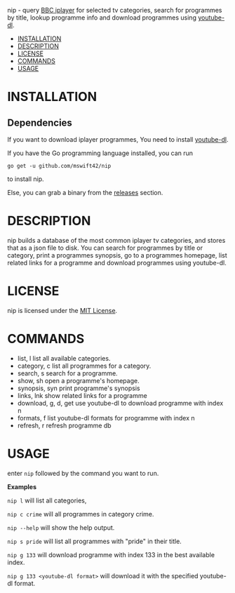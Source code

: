 nip - query [BBC iplayer](https://www.bbc.co.uk/iplayer) for selected tv categories, search for programmes by title, lookup programme info and download programmes using
[youtube-dl](https://github.com/rg3/youtube-dl).

- [INSTALLATION](#installation)
- [DESCRIPTION](#description)
- [LICENSE](#license)
- [COMMANDS](#commands)
- [USAGE](#usage)

# INSTALLATION

## Dependencies

If you want to download iplayer programmes, You need to install [youtube-dl](https://github.com/rg3/youtube-dl).

If you have the Go programming language installed, you can run 

`go get -u github.com/mswift42/nip`

to install nip.

Else, you can grab a binary from the [releases](https://github.com/mswift42/nip/releases) section.


# DESCRIPTION

nip builds a database of the most common iplayer tv categories, and stores that 
as a json file to disk. You can search for programmes by title or category, print
a programmes synopsis, go to a programmes homepage, list related links for a programme
and download programmes using youtube-dl.

# LICENSE

nip is licensed under the [MIT License](https://github.com/mswift42/nip/blob/master/LICENSE).

# COMMANDS

-   list, l              list all available categories.
-   category, c          list all programmes for a category.
-   search, s            search for a programme.
-   show, sh             open a programme's homepage.
-   synopsis, syn        print programme's synopsis
-   links, lnk           show related links for a programme
-   download, g, d, get  use youtube-dl to download programme with index n
-   formats, f           list youtube-dl formats for programme with index n
-   refresh, r           refresh programme db

# USAGE

enter `nip` followed by the command you want to run.

**Examples**

`nip l` will list all categories,

`nip c crime` will all programmes in category crime.

`nip --help` will show the help output.

`nip s pride` will list all programmes with "pride" in their title.

`nip g 133` will download programme with index 133 in the best available index.

`nip g 133 <youtube-dl format>` will download it with the specified youtube-dl format.
